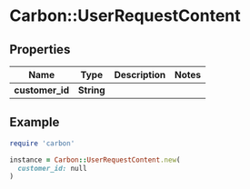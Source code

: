 # Carbon::UserRequestContent

## Properties

| Name | Type | Description | Notes |
| ---- | ---- | ----------- | ----- |
| **customer_id** | **String** |  |  |

## Example

```ruby
require 'carbon'

instance = Carbon::UserRequestContent.new(
  customer_id: null
)
```


